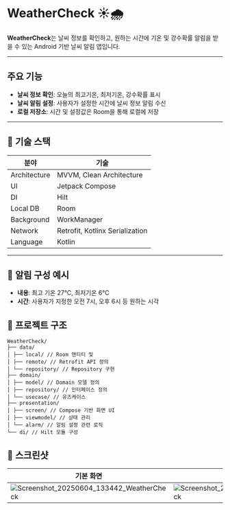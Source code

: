 # WeatherCheck ☀️🌧️

**WeatherCheck**는 날씨 정보를 확인하고, 원하는 시간에 기온 및 강수확률 알림을 받을 수 있는 Android 기반 날씨 알림 앱입니다.  

---

## 주요 기능

- **날씨 정보 확인**: 오늘의 최고기온, 최저기온, 강수확률 표시
- **날씨 알림 설정**: 사용자가 설정한 시간에 날씨 정보 알림 수신
- **로컬 저장소**:  시간 및 설정값은 Room을 통해 로컬에 저장

---

## 🔧 기술 스택

| 분야 | 기술 |
|------|------|
| Architecture | MVVM, Clean Architecture |
| UI | Jetpack Compose |
| DI | Hilt |
| Local DB | Room |
| Background | WorkManager |
| Network | Retrofit, Kotlinx Serialization |
| Language | Kotlin |

---

## 🔔 알림 구성 예시

- **내용**: 최고 기온 27℃, 최저기온 6℃
- **시간**: 사용자가 지정한 오전 7시, 오후 6시 등 원하는 시각

## 📂 프로젝트 구조

```
WeatherCheck/
├── data/
│ ├── local/ // Room 엔티티 및
│ ├── remote/ // Retrofit API 정의
│ └── repository/ // Repository 구현
├── domain/
│ ├── model/ // Domain 모델 정의
│ ├── repository/ // 인터페이스 정의
│ └── usecase/ // 유즈케이스
├── presentation/
│ ├── screen/ // Compose 기반 화면 UI
│ ├── viewmodel/ // 상태 관리
│ └── alarm/ // 알림 설정 관련 로직
└── di/ // Hilt 모듈 구성
```

## 📸 스크린샷
| 기본 화면 | 알림 |
|-----------|-------------|
|![Screenshot_20250604_133442_WeatherCheck](https://github.com/user-attachments/assets/b59fb407-9dfd-4e32-907a-a48f1586ee7f) | ![Screenshot_20250604_133450_WeatherCheck](https://github.com/user-attachments/assets/e54d979e-cad0-49a4-ba2a-5ad7e1e15d41)|
